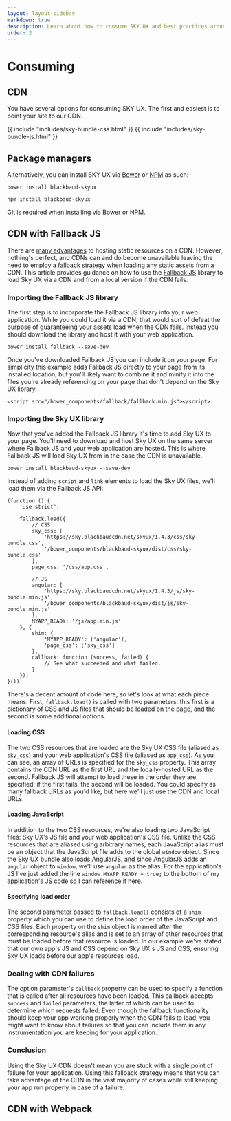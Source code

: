 ```yaml
---
layout: layout-sidebar
markdown: true
description: Learn about how to consume SKY UX and best practices around our suggested build tools.
order: 2
---
```


# Consuming

## CDN

You have several options for consuming SKY UX.  The first and easiest is to point your site to our CDN.

{{ include "includes/sky-bundle-css.html" }}
{{ include "includes/sky-bundle-js.html" }}

## Package managers

Alternatively, you can install SKY UX via [Bower](http://bower.io/search/?q=blackbaud-skyux) or [NPM](https://www.npmjs.com/package/blackbaud-skyux) as such:

`bower install blackbaud-skyux`

`npm install blackbaud-skyux`

<bb-alert>Git is required when installing via Bower or NPM.</bb-alert>

## CDN with Fallback JS

There are [many advantages](http://www.sitepoint.com/7-reasons-to-use-a-cdn/) to hosting static resources on a CDN.  However, nothing's perfect, and CDNs can and do become unavailable leaving the need to employ a fallback strategy when loading any static assets from a CDN.  This article provides guidance on how to use the [Fallback JS](http://fallback.io/) library to load Sky UX via a CDN and from a local version if the CDN fails.

### Importing the Fallback JS library

The first step is to incorporate the Fallback JS library into your web application.  While you could load it via a CDN, that would sort of defeat the purpose of guaranteeing your assets load when the CDN fails.  Instead you should download the library and host it with your web application.

`bower install fallback --save-dev`

Once you've downloaded Fallback JS you can include it on your page.  For simplicity this example adds Fallback JS directly to your page from its installed location, but you'll likely want to combine it and minify it into the files you're already referencing on your page that don't depend on the Sky UX library.

`<script src="/bower_components/fallback/fallback.min.js"></script>`

### Importing the Sky UX library

Now that you've added the Fallback JS library it's time to add Sky UX to your page.  You'll need to download and host Sky UX on the same server where Fallback JS and your web application are hosted.  This is where Fallback JS will load Sky UX from in the case the CDN is unavailable.

`bower install blackbaud-skyux --save-dev`

Instead of adding `script` and `link` elements to load the Sky UX files, we'll load them via the Fallback JS API:

<pre><code class="language-javascript">(function () {
    'use strict';

    fallback.load({
        // CSS
        sky_css: [
            'https://sky.blackbaudcdn.net/skyux/1.4.3/css/sky-bundle.css',
            '/bower_components/blackbaud-skyux/dist/css/sky-bundle.css'
        ],
        page_css: '/css/app.css',

        // JS
        angular: [
            'https://sky.blackbaudcdn.net/skyux/1.4.3/js/sky-bundle.min.js',
            '/bower_components/blackbaud-skyux/dist/js/sky-bundle.min.js'
        ],
        MYAPP_READY: '/js/app.min.js'
    }, {
        shim: {
            'MYAPP_READY': ['angular'],
            'page_css': ['sky_css']
        },
        callback: function (success, failed) {
            // See what succeeded and what failed.
        }
    });
}());</code></pre>

There's a decent amount of code here, so let's look at what each piece means.  First, `fallback.load()` is called with two parameters: this first is a dictionary of CSS and JS files that should be loaded on the page, and the second is some additional options.

#### Loading CSS

The two CSS resources that are loaded are the Sky UX CSS file (aliased as `sky_css`) and your web application's CSS file (aliased as `app_css`).  As you can see, an array of URLs is specified for the `sky_css` property.  This array contains the CDN URL as the first URL and the locally-hosted URL as the second.  Fallback JS will attempt to load these in the order they are specified; if the first fails, the second will be loaded.  You could specify as many fallback URLs as you'd like, but here we'll just use the CDN and local URLs.  

#### Loading JavaScript

In addition to the two CSS resources, we're also loading two JavaScript files: Sky UX's JS file and your web application's CSS file.  Unlike the CSS resources that are aliased using arbitrary names, each JavaScript alias must be an object that the JavaScript file adds to the global `window` object.  Since the Sky UX bundle also loads AngularJS, and since AngularJS adds an `angular` object to `window`, we'll use `angular` as the alias.  For the application's JS I've just added the line `window.MYAPP_READY = true;` to the bottom of my application's JS code so I can reference it here.

#### Specifying load order

The second parameter passed to `fallback.load()` consists of a `shim` property which you can use to define the load order of the JavaScript and CSS files.  Each property on the `shim` object is named after the corresponding resource's alias and is set to an array of other resources that must be loaded before that resource is loaded.  In our example we've stated that our own app's JS and CSS depend on Sky UX's JS and CSS, ensuring Sky UX loads before our app's resources load.

### Dealing with CDN failures

The option parameter's `callback` property can be used to specify a function that is called after all resources have been loaded.  This callback accepts `success` and `failed` parameters, the latter of which can be used to determine which requests failed.  Even though the fallback functionality should keep your app working properly when the CDN fails to load, you might want to know about failures so that you can include them in any instrumentation you are keeping for your application.

### Conclusion

Using the Sky UX CDN doesn't mean you are stuck with a single point of failure for your application.  Using this fallback strategy means that you can take advantage of the CDN in the vast majority of cases while still keeping your app run properly in case of a failure.

## CDN with Webpack
